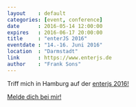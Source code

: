 ```yaml
---
layout    : default
categories: [event, conference]
date      : 2016-05-14 12:00:00
expires   : 2016-06-17 20:00:00
title     : "enterJS 2016"
eventdate : "14.-16. Juni 2016"
location  : "Darmstadt"
link      : https://www.enterjs.de
author    : "Frank Sons"
---
```

[1]: mailto:frank.sons@code-quality.de?subject=enterjs%202016
[2]: https://www.enterjs.de

Triff mich in Hamburg auf der [enterjs 2016!][2]

[Melde dich bei mir!][1]

<!--more-->
